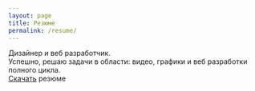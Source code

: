 ```yaml
---
layout: page
title: Резюме
permalink: /resume/
---
```


Дизайнер и веб разработчик. 
<br>
Успешно, решаю задачи в области: видео, графики 
и веб разработки полного цикла.<br>
[Скачать](https://beta.sergart.ru/media/resume.pdf) резюме

